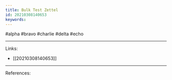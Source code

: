 ```yaml
---
title: Bulk Test Zettel
id: 20210308140653
keywords:
---
```

#alpha #bravo #charlie #delta #echo

---
Links:

- [[20210308140653]]

---
References:
